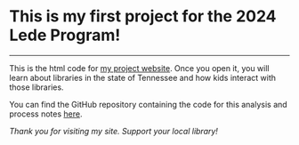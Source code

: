 # This is my first project for the 2024 Lede Program!
---
This is the html code for [my project website](https://jessmbark.github.io/TN-Library-Project/). Once you open it, you will learn about libraries in the state of Tennessee and how kids interact with those libraries.

You can find the GitHub repository containing the code for this analysis and process notes [here](https://github.com/jessmbark/TN-Library-Process).

*Thank you for visiting my site. Support your local library!*
